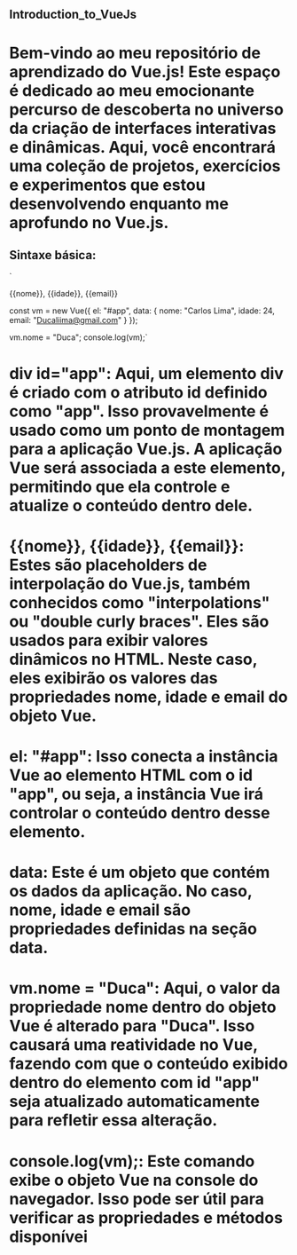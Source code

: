 ## Introduction_to_VueJs

# Bem-vindo ao meu repositório de aprendizado do Vue.js! Este espaço é dedicado ao meu emocionante percurso de descoberta no universo da criação de interfaces interativas e dinâmicas. Aqui, você encontrará uma coleção de projetos, exercícios e experimentos que estou desenvolvendo enquanto me aprofundo no Vue.js.

## Sintaxe básica:


`<div id="app">
  {{nome}}, {{idade}}, {{email}}
</div>

const vm = new Vue({
  el: "#app",
  data: {
    nome: "Carlos Lima",
    idade: 24,
    email: "Ducaliima@gmail.com"
  }
});

vm.nome = "Duca";
console.log(vm);`


# div id="app": Aqui, um elemento div é criado com o atributo id definido como "app". Isso provavelmente é usado como um ponto de montagem para a aplicação Vue.js. A aplicação Vue será associada a este elemento, permitindo que ela controle e atualize o conteúdo dentro dele.

# {{nome}}, {{idade}}, {{email}}: Estes são placeholders de interpolação do Vue.js, também conhecidos como "interpolations" ou "double curly braces". Eles são usados para exibir valores dinâmicos no HTML. Neste caso, eles exibirão os valores das propriedades nome, idade e email do objeto Vue.

# el: "#app": Isso conecta a instância Vue ao elemento HTML com o id "app", ou seja, a instância Vue irá controlar o conteúdo dentro desse elemento.

# data: Este é um objeto que contém os dados da aplicação. No caso, nome, idade e email são propriedades definidas na seção data.

# vm.nome = "Duca": Aqui, o valor da propriedade nome dentro do objeto Vue é alterado para "Duca". Isso causará uma reatividade no Vue, fazendo com que o conteúdo exibido dentro do elemento com id "app" seja atualizado automaticamente para refletir essa alteração.

# console.log(vm);: Este comando exibe o objeto Vue na console do navegador. Isso pode ser útil para verificar as propriedades e métodos disponívei
